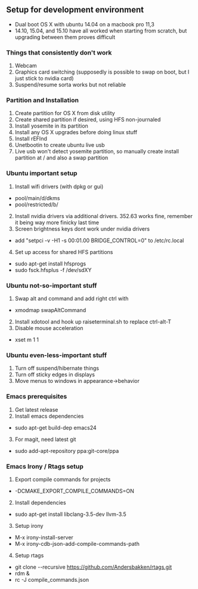 ## Setup for development environment
* Dual boot OS X with ubuntu 14.04 on a macbook pro 11,3
* 14.10, 15.04, and 15.10 have all worked when starting from scratch, but upgrading between them proves difficult

### Things that consistently don't work
1. Webcam
2. Graphics card switching (supposedly is possible to swap on boot, but I just stick to nvidia card)
3. Suspend/resume sorta works but not reliable

### Partition and Installation
1. Create partition for OS X from disk utility
2. Create shared partition if desired, using HFS non-journaled
3. Install yosemite in its partition
4. Install any OS X upgrades before doing linux stuff
5. Install rEFInd
6. Unetbootin to create ubuntu live usb
7. Live usb won't detect yosemite partition, so manually create install partition at / and also a swap partition

### Ubuntu important setup
1. Install wifi drivers (with dpkg or gui)
  * pool/main/d/dkms
  * pool/restricted/b/
2. Install nvidia drivers via additional drivers. 352.63 works fine, remember it being way more finicky last time
3. Screen brightness keys dont work under nvidia drivers
  * add "setpci -v -H1 -s 00:01.00 BRIDGE_CONTROL=0" to /etc/rc.local
4. Set up access for shared HFS partitions
  * sudo apt-get install hfsprogs
  * sudo fsck.hfsplus -f /dev/sdXY
  

### Ubuntu not-so-important stuff
1. Swap alt and command and add right ctrl with 
  * xmodmap swapAltCommand
2. Install xdotool and hook up raiseterminal.sh to replace ctrl-alt-T
3. Disable mouse acceleration
  * xset m 1 1

### Ubuntu even-less-important stuff
1. Turn off suspend/hibernate things
2. Turn off sticky edges in displays
3. Move menus to windows in appearance->behavior

### Emacs prerequisites
1. Get latest release
2. Install emacs dependencies
  * sudo apt-get build-dep emacs24
3. For magit, need latest git
  * sudo add-apt-repository ppa:git-core/ppa

### Emacs Irony / Rtags setup
1. Export compile commands for projects
  * -DCMAKE_EXPORT_COMPILE_COMMANDS=ON
2. Install dependencies
  * sudo apt-get install libclang-3.5-dev llvm-3.5
3. Setup irony
  * M-x irony-install-server
  * M-x irony-cdb-json-add-compile-commands-path
4. Setup rtags
  * git clone --recursive https://github.com/Andersbakken/rtags.git
  * rdm &
  * rc -J compile_commands.json
